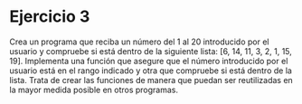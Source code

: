 # Ejercicio 3

Crea un programa que reciba un número del 1 al 20 introducido por el usuario y compruebe si está dentro de la siguiente lista: [6, 14, 11, 3, 2, 1, 15, 19]. Implementa una función que asegure que el número introducido por el usuario está en el rango indicado y otra que compruebe si está dentro de la lista. Trata de crear las funciones de manera que puedan ser reutilizadas en la mayor medida posible en otros programas.